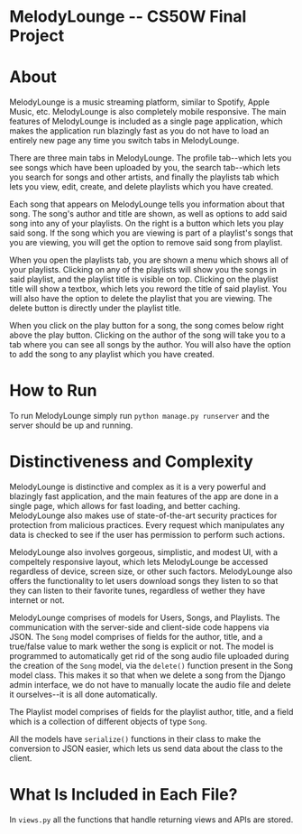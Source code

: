 # MelodyLounge -- CS50W Final Project

# About
MelodyLounge is a music streaming platform, similar to Spotify, Apple Music, etc. 
MelodyLounge is also completely mobile responsive. The main features of MelodyLounge is included as a single page application,
which makes the application run blazingly fast as you do not have to load an entirely new page any time you switch tabs in MelodyLounge.

There are three main tabs in MelodyLounge. The profile tab--which lets you see songs which have been uploaded by you, the search tab--which lets you search for songs and other artists, and finally the playlists tab which lets you view, edit, create, and delete playlists which you have created.

Each song that appears on MelodyLounge tells you information about that song. The song's author and title are shown, as well as options to add said song into any
of your playlists. On the right is a button which lets you play said song. If the song which you are viewing is part of a playlist's songs that you are viewing, you will get the option to remove said song from playlist. 

When you open the playlists tab, you are shown a menu which shows all of your playlists. Clicking on any of the playlists will show you the songs in said playlist, and the playlist title is visible on top. Clicking on the playlist title will show a textbox, which lets you reword the title of said playlist. You will also have the option to
delete the playlist that you are viewing. The delete button is directly under the playlist title. 

When you click on the play button for a song, the song comes below right above the play button. Clicking on the author of the song will take you to a tab where you can see all songs by the
author. You will also have the option to add the song to any playlist which you have created. 

# How to Run
To run MelodyLounge simply run `python manage.py runserver` and the server should be up and running.

# Distinctiveness and Complexity
MelodyLounge is distinctive and complex as it is a very powerful and blazingly fast application, and the main features of the app are done in a single page, which allows for fast loading, and better caching. MelodyLounge also makes use of state-of-the-art security practices for protection from malicious practices. Every request which manipulates any data is checked to see if the user has permission to perform such actions.

MelodyLounge also involves gorgeous, simplistic, and modest UI, with a compeltely responsive layout, which lets MelodyLounge be accessed regardless of device, screen size, or other such factors. MelodyLounge also offers the functionality to let users download songs they listen to so that they can listen to their favorite tunes, regardless of wether they have internet or not.  

MelodyLounge comprises of models for Users, Songs, and Playlists. The communication with the server-side and client-side code happens via JSON. The `Song` model comprises of fields for the author, title, and a true/false value to mark wether the song is explicit or not. The model is programmed to automatically get rid of the song audio file uploaded during the creation of the `Song` model, via the `delete()` function present in the Song model class. This makes it so that when we delete a song from the Django admin interface, we do not have to manually locate the audio file and delete it ourselves--it is all done automatically.

The Playlist model comprises of fields for the playlist author, title, and a field which is a collection of different objects of type `Song`. 

All the models have `serialize()` functions in their class to make the conversion to JSON easier, which lets us send data about the class to the client. 

# What Is Included in Each File?
In `views.py` all the functions that handle returning views and APIs are stored.

